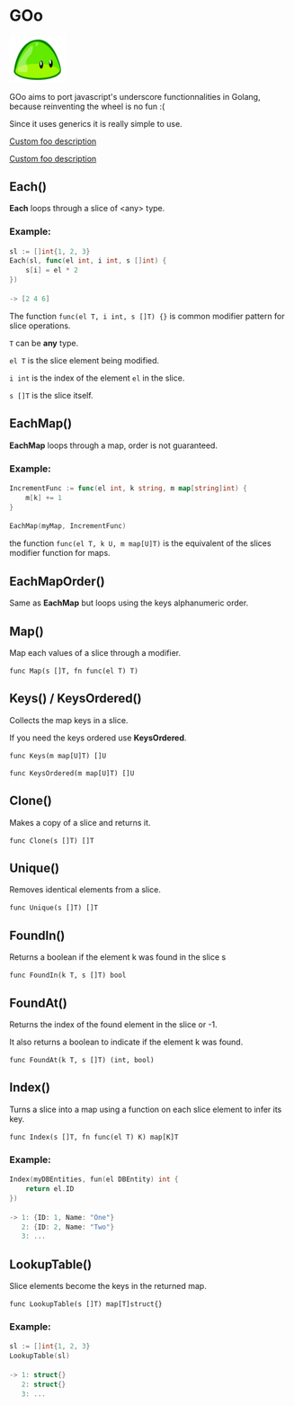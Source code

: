 # GOo

<img src="blob_960_720.webp" width="100">

GOo aims to port javascript's underscore functionnalities in Golang, because reinventing the wheel is no fun :(

Since it uses generics it is really simple to use.

[Custom foo description](#Each\(\))

[Custom foo description](#EachMap())


## Each()

**Each** loops through a slice of \<any> type.

### Example:

```go
sl := []int{1, 2, 3}
Each(sl, func(el int, i int, s []int) {
    s[i] = el * 2
})

-> [2 4 6]
```

The function ```func(el T, i int, s []T) {}``` is common modifier pattern for slice operations.

```T``` can be **any** type.

```el T``` is the slice element being modified.

```i int``` is the index of the element ```el``` in the slice.

```s []T``` is the slice itself.

## EachMap()

**EachMap** loops through a map, order is not guaranteed.

### Example:

```go
IncrementFunc := func(el int, k string, m map[string]int) {
    m[k] += 1
}

EachMap(myMap, IncrementFunc)
```

the function ```func(el T, k U, m map[U]T)``` is the equivalent of the slices modifier function for maps.

## EachMapOrder()

Same as **EachMap** but loops using the keys alphanumeric order.

## Map()

Map each values of a slice through a modifier.

```func Map(s []T, fn func(el T) T)```

## Keys() / KeysOrdered()

Collects the map keys in a slice.

If you need the keys ordered use **KeysOrdered**.

```func Keys(m map[U]T) []U```

```func KeysOrdered(m map[U]T) []U```

## Clone()

Makes a copy of a slice and returns it.

```func Clone(s []T) []T```


## Unique()

Removes identical elements from a slice.

```func Unique(s []T) []T```

## FoundIn()

Returns a boolean if the element k was found in the slice s

```func FoundIn(k T, s []T) bool```

## FoundAt()

Returns the index of the found element in the slice or -1.

It also returns a boolean to indicate if the element k was found.

```func FoundAt(k T, s []T) (int, bool)```

## Index()

Turns a slice into a map using a function on each slice element to infer its key.

```func Index(s []T, fn func(el T) K) map[K]T```

### Example:

```go
Index(myDBEntities, fun(el DBEntity) int {
    return el.ID
})

-> 1: {ID: 1, Name: "One"}
   2: {ID: 2, Name: "Two"}
   3: ...
```

## LookupTable()

Slice elements become the keys in the returned map.

```func LookupTable(s []T) map[T]struct{}```

### Example:

```go
sl := []int{1, 2, 3}
LookupTable(sl)

-> 1: struct{}
   2: struct{}
   3: ...
```
